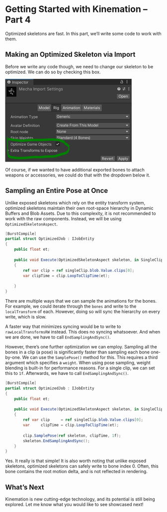 # Getting Started with Kinemation – Part 4

Optimized skeletons are fast. In this part, we’ll write some code to work with
them.

## Making an Optimized Skeleton via Import

Before we write any code though, we need to change our skeleton to be optimized.
We can do so by checking this box.

![](media/9b9ac7015305136fcf73d455ff2cd183.png)

Of course, if we wanted to have additional exported bones to attach weapons or
accessories, we could do that with the dropdown below it.

## Sampling an Entire Pose at Once

Unlike exposed skeletons which rely on the entity transform system, optimized
skeletons maintain their own root-space hierarchy in Dynamic Buffers and Blob
Assets. Due to this complexity, it is not recommended to work with the raw
components. Instead, we will be using `OptimizedSkeletonAspect`.

```csharp
[BurstCompile]
partial struct OptimizedJob : IJobEntity
{
    public float et;

    public void Execute(OptimizedSkeletonAspect skeleton, in SingleClip singleClip)
    {
        ref var clip = ref singleClip.blob.Value.clips[0];
        var clipTime = clip.LoopToClipTime(et);

    }
}
```

There are multiple ways that we can sample the animations for the bones. For
example, we could iterate through the `bones` and write to the `localTransform`
of each. However, doing so will sync the hierarchy on every write, which is
slow.

A faster way that minimizes syncing would be to write to `rawLocalTransformsRW`
instead. This does no syncing whatsoever. And when we are done, we have to call
`EndSamplingAndSync()`.

However, there’s one further optimization we can employ. Sampling all the bones
in a clip (a pose) is significantly faster than sampling each bone one-by-one.
We can use the `SamplePose()` method for this. This requires a third argument
which specifies a `weight`. When using pose sampling, weight blending is
built-in for performance reasons. For a single clip, we can set this to `1f`.
Afterwards, we have to call `EndSamplingAndSync()`.

```csharp
[BurstCompile]
partial struct OptimizedJob : IJobEntity
{
    public float et;

    public void Execute(OptimizedSkeletonAspect skeleton, in SingleClip singleClip)
    {
        ref var clip     = ref singleClip.blob.Value.clips[0];
        var     clipTime = clip.LoopToClipTime(et);

        clip.SamplePose(ref skeleton, clipTime, 1f);
        skeleton.EndSamplingAndSync();
    }
}
```

Yes. It really is that simple! It is also worth noting that unlike exposed
skeletons, optimized skeletons can safely write to bone index 0. Often, this
bone contains the root motion delta, and is not reflected in rendering.

## What’s Next

Kinemation is new cutting-edge technology, and its potential is still being
explored. Let me know what you would like to see showcased next!
